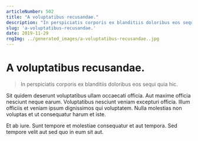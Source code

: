 ```yaml
---
articleNumber: 502
title: "A voluptatibus recusandae."
description: "In perspiciatis corporis ex blanditiis doloribus eos sequi quia hic."
slug: 'a-voluptatibus-recusandae.'
date: 2019-11-29
rngImg: ../generated_images/a-voluptatibus-recusandae..jpg
---
```


# A voluptatibus recusandae.

> In perspiciatis corporis ex blanditiis doloribus eos sequi quia hic.

Sit quidem deserunt voluptatibus ullam occaecati officia. Aut maxime officia nesciunt neque earum. Voluptatibus nesciunt veniam excepturi officia. Illum officiis et veniam ipsum dignissimos qui voluptatem. Nulla molestias non voluptas et ut consequatur harum et iste.
 Et ab iure. Sunt tempore et molestiae consequatur et aut tempora. Sed tempore velit aut sed quo in eum sit aut.
